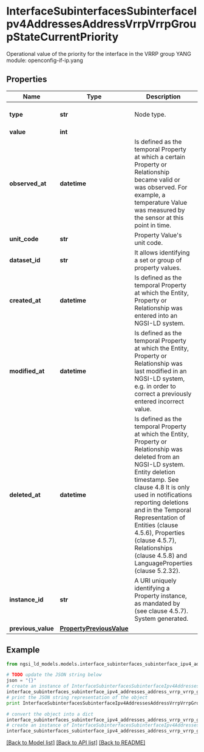 # InterfaceSubinterfacesSubinterfaceIpv4AddressesAddressVrrpVrrpGroupStateCurrentPriority

Operational value of the priority for the interface in the VRRP group  YANG module: openconfig-if-ip.yang 

## Properties

Name | Type | Description | Notes
------------ | ------------- | ------------- | -------------
**type** | **str** | Node type.  | [optional] [default to 'Property']
**value** | **int** |  | 
**observed_at** | **datetime** | Is defined as the temporal Property at which a certain Property or Relationship became valid or was observed. For example, a temperature Value was measured by the sensor at this point in time.  | [optional] 
**unit_code** | **str** | Property Value&#39;s unit code.  | [optional] 
**dataset_id** | **str** | It allows identifying a set or group of property values.  | [optional] 
**created_at** | **datetime** | Is defined as the temporal Property at which the Entity, Property or Relationship was entered into an NGSI-LD system.  | [optional] [readonly] 
**modified_at** | **datetime** | Is defined as the temporal Property at which the Entity, Property or Relationship was last modified in an NGSI-LD system, e.g. in order to correct a previously entered incorrect value.  | [optional] [readonly] 
**deleted_at** | **datetime** | Is defined as the temporal Property at which the Entity, Property or Relationship was deleted from an NGSI-LD system.  Entity deletion timestamp. See clause 4.8 It is only used in notifications reporting deletions and in the Temporal Representation of Entities (clause 4.5.6), Properties (clause 4.5.7), Relationships (clause 4.5.8) and LanguageProperties (clause 5.2.32).  | [optional] [readonly] 
**instance_id** | **str** | A URI uniquely identifying a Property instance, as mandated by (see clause 4.5.7). System generated.  | [optional] [readonly] 
**previous_value** | [**PropertyPreviousValue**](PropertyPreviousValue.md) |  | [optional] 

## Example

```python
from ngsi_ld_models.models.interface_subinterfaces_subinterface_ipv4_addresses_address_vrrp_vrrp_group_state_current_priority import InterfaceSubinterfacesSubinterfaceIpv4AddressesAddressVrrpVrrpGroupStateCurrentPriority

# TODO update the JSON string below
json = "{}"
# create an instance of InterfaceSubinterfacesSubinterfaceIpv4AddressesAddressVrrpVrrpGroupStateCurrentPriority from a JSON string
interface_subinterfaces_subinterface_ipv4_addresses_address_vrrp_vrrp_group_state_current_priority_instance = InterfaceSubinterfacesSubinterfaceIpv4AddressesAddressVrrpVrrpGroupStateCurrentPriority.from_json(json)
# print the JSON string representation of the object
print InterfaceSubinterfacesSubinterfaceIpv4AddressesAddressVrrpVrrpGroupStateCurrentPriority.to_json()

# convert the object into a dict
interface_subinterfaces_subinterface_ipv4_addresses_address_vrrp_vrrp_group_state_current_priority_dict = interface_subinterfaces_subinterface_ipv4_addresses_address_vrrp_vrrp_group_state_current_priority_instance.to_dict()
# create an instance of InterfaceSubinterfacesSubinterfaceIpv4AddressesAddressVrrpVrrpGroupStateCurrentPriority from a dict
interface_subinterfaces_subinterface_ipv4_addresses_address_vrrp_vrrp_group_state_current_priority_form_dict = interface_subinterfaces_subinterface_ipv4_addresses_address_vrrp_vrrp_group_state_current_priority.from_dict(interface_subinterfaces_subinterface_ipv4_addresses_address_vrrp_vrrp_group_state_current_priority_dict)
```
[[Back to Model list]](../README.md#documentation-for-models) [[Back to API list]](../README.md#documentation-for-api-endpoints) [[Back to README]](../README.md)


